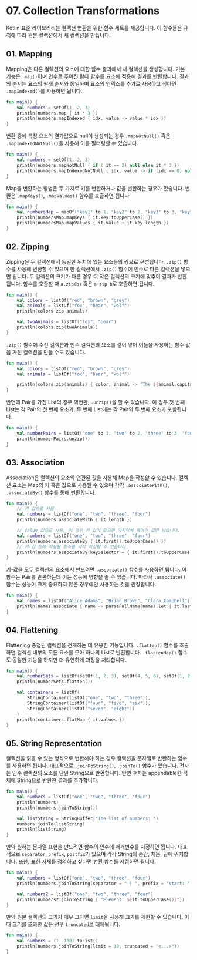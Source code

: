# 07. Collection Transformations

Kotlin 표준 라이브러리는 컬렉션 변환을 위한 함수 세트를 제공합니다.
이 함수들은 규칙에 따라 원본 컬렉션에서 새 컬렉션을 만듭니다.

## 01. Mapping

Mapping은 다른 컬렉션의 요소에 대한 함수 결과에서 새 컬렉션을 생성합니다.
기본 기능은 `.map()`이며 인수로 주어진 람다 함수를 요소에 적용해 결과를 반환합니다.
결과의 순서는 요소의 원래 순서와 동일하며 요소의 인덱스를 추가로 사용하고 싶다면 `.mapIndexed()`를 사용하면 됩니다.

```kotlin
fun main() {
    val numbers = setOf(1, 2, 3)
    println(numbers.map { it * 3 })
    println(numbers.mapIndexed { idx, value -> value * idx })
}
```

변환 중에 특정 요소의 결과값으로 null이 생성되는 경우 `.mapNotNull()` 혹은 `.mapIndexedNotNull()`을 사용해 이를 필터링할 수 있습니다.

```kotlin
fun main() {
    val numbers = setOf(1, 2, 3)
    println(numbers.mapNotNull { if ( it == 2) null else it * 3 })
    println(numbers.mapIndexedNotNull { idx, value -> if (idx == 0) null else value * idx })
}
```

Map을 변환하는 방법은 두 가지로 키를 변환하거나 값을 변환하는 경우가 있습니다.
변환은 `.mapKeys()`, `.mapValues()` 함수를 호출하면 됩니다.

```kotlin
fun main() {
    val numbersMap = mapOf("key1" to 1, "key2" to 2, "key3" to 3, "key11" to 11)
    println(numbersMap.mapKeys { it.key.toUpperCase() })
    println(numbersMap.mapValues { it.value + it.key.length })
}
```

## 02. Zipping

Zipping은 두 컬렉션에서 동일한 위치에 있는 요소들의 쌍으로 구성됩니다.
`.zip()` 함수를 사용해 변환할 수 있으며 한 컬렉션에서 `.zip()` 함수에 인수로 다른 컬렉션을 넣으면 됩니다.
두 컬렉션의 크기가 다른 경우 더 작은 컬렉션의 크기에 맞추어 결과가 반환됩니다.
함수를 호출할 때 `a.zip(b)` 혹은 `a zip b`로 호출하면 됩니다.

```kotlin
fun main() {
    val colors = listOf("red", "brown", "grey")
    val animals = listOf("fox", "bear", "wolf")
    println(colors zip animals)

    val twoAnimals = listOf("fox", "bear")
    println(colors.zip(twoAnimals))
}
```

`.zip()` 함수에 수신 컬렉션과 인수 컬렉션의 요소를 같이 넣어 이들을 사용하는 함수 값을 가진 컬렉션을 만들 수도 있습니다.

```kotlin
fun main() {
    val colors = listOf("red", "brown", "grey")
    val animals = listOf("fox", "bear", "wolf")

    println(colors.zip(animals) { color, animal -> "The ${animal.capitalize()} is $color"})
}
```

반면에 Pair를 가진 List의 경우 역변환, `.unzip()`을 할 수 있습니다.
이 경우 첫 번째 List는 각 Pair의 첫 번째 요소가, 두 번째 List에는 각 Pair의 두 번째 요소가 포함됩니다.

```kotlin
fun main() {
    val numberPairs = listOf("one" to 1, "two" to 2, "three" to 3, "four" to 4)
    println(numberPairs.unzip())
}
```

## 03. Association

Association은 컬렉션의 요소와 연관된 값을 사용해 Map을 작성할 수 있습니다.
컬렉션 요소는 Map의 키 혹은 값으로 사용될 수 있으며 각각 `.associateWith()`, `.associateBy()` 함수를 통해 변환합니다.

```kotlin
fun main() {
    // 키 값으로 사용
    val numbers = listOf("one", "two", "three", "four")
    println(numbers.associateWith { it.length })

    // Value 값으로 사용, 이 경우 키 값이 같으면 마지막에 들어간 값만 남습니다.
    val numbers = listOf("one", "two", "three", "four")
    println(numbers.associateBy { it.first().toUpperCase() })
    // 키-값 쌍에 적용될 함수를 각각 작성할 수 있습니다.
    println(numbers.associateBy(keySelector = { it.first().toUpperCase() }, valueTransform = { it.length }))
}
```

키-값을 모두 컬렉션의 요소에서 만드려면 `.associate()` 함수를 사용하면 됩니다.
이 함수는 Pair를 반환하는데 이는 성능에 영향을 줄 수 있습니다.
따라서 `.associate()` 함수는 성능이 크게 중요하지 않은 경우에만 사용하는 것을 권장합니다.

```kotlin
fun main() {
    val names = listOf("Alice Adams", "Brian Brown", "Clara Campbell")
    println(names.associate { name -> parseFullName(name).let { it.lastName to it.firstName } })
}
```

## 04. Flattening

Flattening 중첩된 컬렉션을 전개하는 데 유용한 기능입니다.
`.flatten()` 함수를 호출하면 컬렉션 내부의 모든 요소를 모아 하나의 List로 반환합니다.
`.flattenMap()` 함수도 동일한 기능을 하지만 더 유연하게 과정을 처리합니다.

```kotlin
fun main() {
    val numberSets = listOf(setOf(1, 2, 3), setOf(4, 5, 6), setOf(1, 2))
    println(numberSets.flatten())

    val containers = listOf(
        StringContainer(listOf("one", "two", "three")),
        StringContainer(listOf("four", "five", "six")),
        StringContainer(listOf("seven", "eight"))
    )
    println(containers.flatMap { it.values })
}
```

## 05. String Representation

컬렉션을 읽을 수 있는 형식으로 변환해야 하는 경우 컬렉션을 문자열로 반환하는 함수를 사용하면 됩니다.
대표적으로 `.joinRoString()`, `.joinTo()` 함수가 있습니다.
전자는 인수 컬렉션의 요소를 단일 String으로 반환합니다.
반면 후자는 appendable한 객체에 String으로 반환한 결과를 추가합니다.

```kotlin
fun main() {
    val numbers = listOf("one", "two", "three", "four")
    println(numbers)
    println(numbers.joinToString())

    val listString = StringBuffer("The list of numbers: ")
    numbers.joinTo(listString)
    println(listString)
}
```

만약 원하는 문자열 표현을 만드려면 함수의 인수에 매개변수를 지정하면 됩니다.
대표적으로 `separator`, `prefix`, `postfix`가 있으며 각각 String의 중간, 처음, 끝에 위치합니다.
또한, 표현 자체를 정의하고 싶다면 변환 함수를 지정하면 됩니다.

```kotlin
fun main() {
    val numbers = listOf("one", "two", "three", "four")    
    println(numbers.joinToString(separator = " | ", prefix = "start: ", postfix = ": end"))

    val numbers2 = listOf("one", "two", "three", "four")
    println(numbers2.joinToString { "Element: ${it.toUpperCase()}"})
}
```

만약 원본 컬렉션의 크기가 매우 크다면 `limit`을 사용해 크기를 제한할 수 있습니다.
이 때 크기를 초과한 값은 전부 `truncated`로 대체됩니다.

```kotlin
fun main() {
    val numbers = (1..100).toList()
    println(numbers.joinToString(limit = 10, truncated = "<...>"))
}
```

